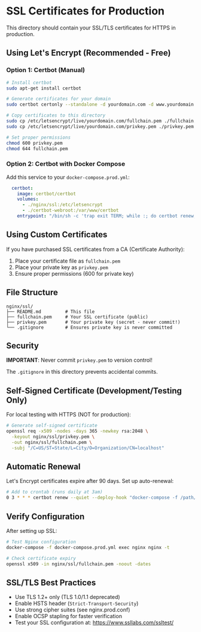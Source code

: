# SSL Certificates for Production

This directory should contain your SSL/TLS certificates for HTTPS in production.

## Using Let's Encrypt (Recommended - Free)

### Option 1: Certbot (Manual)

```bash
# Install certbot
sudo apt-get install certbot

# Generate certificates for your domain
sudo certbot certonly --standalone -d yourdomain.com -d www.yourdomain.com

# Copy certificates to this directory
sudo cp /etc/letsencrypt/live/yourdomain.com/fullchain.pem ./fullchain.pem
sudo cp /etc/letsencrypt/live/yourdomain.com/privkey.pem ./privkey.pem

# Set proper permissions
chmod 600 privkey.pem
chmod 644 fullchain.pem
```

### Option 2: Certbot with Docker Compose

Add this service to your `docker-compose.prod.yml`:

```yaml
  certbot:
    image: certbot/certbot
    volumes:
      - ./nginx/ssl:/etc/letsencrypt
      - ./certbot-webroot:/var/www/certbot
    entrypoint: "/bin/sh -c 'trap exit TERM; while :; do certbot renew; sleep 12h & wait $${!}; done;'"
```

## Using Custom Certificates

If you have purchased SSL certificates from a CA (Certificate Authority):

1. Place your certificate file as `fullchain.pem`
2. Place your private key as `privkey.pem`
3. Ensure proper permissions (600 for private key)

## File Structure

```
nginx/ssl/
├── README.md         # This file
├── fullchain.pem     # Your SSL certificate (public)
├── privkey.pem       # Your private key (secret - never commit!)
└── .gitignore        # Ensures private key is never committed
```

## Security

**IMPORTANT**: Never commit `privkey.pem` to version control!

The `.gitignore` in this directory prevents accidental commits.

## Self-Signed Certificate (Development/Testing Only)

For local testing with HTTPS (NOT for production):

```bash
# Generate self-signed certificate
openssl req -x509 -nodes -days 365 -newkey rsa:2048 \
  -keyout nginx/ssl/privkey.pem \
  -out nginx/ssl/fullchain.pem \
  -subj "/C=US/ST=State/L=City/O=Organization/CN=localhost"
```

## Automatic Renewal

Let's Encrypt certificates expire after 90 days. Set up auto-renewal:

```bash
# Add to crontab (runs daily at 3am)
0 3 * * * certbot renew --quiet --deploy-hook "docker-compose -f /path/to/docker-compose.prod.yml restart nginx"
```

## Verify Configuration

After setting up SSL:

```bash
# Test Nginx configuration
docker-compose -f docker-compose.prod.yml exec nginx nginx -t

# Check certificate expiry
openssl x509 -in nginx/ssl/fullchain.pem -noout -dates
```

## SSL/TLS Best Practices

- Use TLS 1.2+ only (TLS 1.0/1.1 deprecated)
- Enable HSTS header (`Strict-Transport-Security`)
- Use strong cipher suites (see nginx.prod.conf)
- Enable OCSP stapling for faster verification
- Test your SSL configuration at: https://www.ssllabs.com/ssltest/
